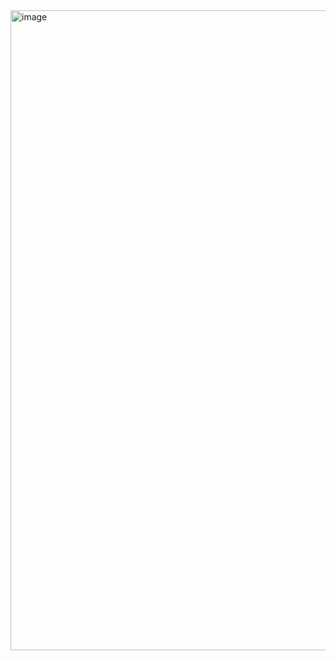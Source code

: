 <img width="1024" height="1024" alt="image" src="https://github.com/user-attachments/assets/320b2ee7-7a33-462d-b5f5-1ae47db8fad4" />

